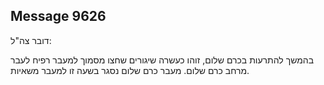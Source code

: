 ## Message 9626

דובר צה"ל:

בהמשך להתרעות בכרם שלום, זוהו כעשרה שיגורים שחצו מסמוך למעבר רפיח לעבר מרחב כרם שלום. מעבר כרם שלום נסגר בשעה זו למעבר משאיות.

